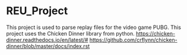# REU_Project

This project is used to parse replay files for the video game PUBG.
This project uses the Chicken Dinner library from python.
https://chicken-dinner.readthedocs.io/en/latest/#
https://github.com/crflynn/chicken-dinner/blob/master/docs/index.rst
